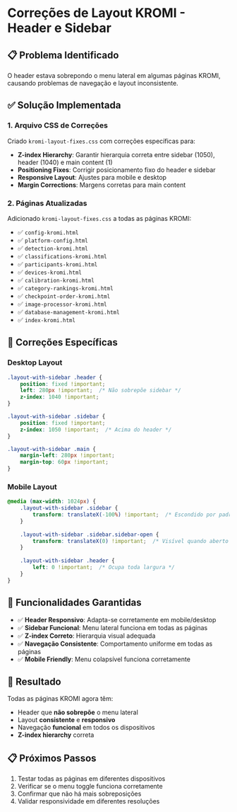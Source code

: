 # Correções de Layout KROMI - Header e Sidebar

## 📋 **Problema Identificado**

O header estava sobrepondo o menu lateral em algumas páginas KROMI, causando problemas de navegação e layout inconsistente.

## ✅ **Solução Implementada**

### 1. **Arquivo CSS de Correções**
Criado `kromi-layout-fixes.css` com correções específicas para:

- **Z-index Hierarchy**: Garantir hierarquia correta entre sidebar (1050), header (1040) e main content (1)
- **Positioning Fixes**: Corrigir posicionamento fixo do header e sidebar
- **Responsive Layout**: Ajustes para mobile e desktop
- **Margin Corrections**: Margens corretas para main content

### 2. **Páginas Atualizadas**
Adicionado `kromi-layout-fixes.css` a todas as páginas KROMI:

- ✅ `config-kromi.html`
- ✅ `platform-config.html`
- ✅ `detection-kromi.html`
- ✅ `classifications-kromi.html`
- ✅ `participants-kromi.html`
- ✅ `devices-kromi.html`
- ✅ `calibration-kromi.html`
- ✅ `category-rankings-kromi.html`
- ✅ `checkpoint-order-kromi.html`
- ✅ `image-processor-kromi.html`
- ✅ `database-management-kromi.html`
- ✅ `index-kromi.html`

## 🔧 **Correções Específicas**

### **Desktop Layout**
```css
.layout-with-sidebar .header {
    position: fixed !important;
    left: 280px !important;  /* Não sobrepõe sidebar */
    z-index: 1040 !important;
}

.layout-with-sidebar .sidebar {
    position: fixed !important;
    z-index: 1050 !important;  /* Acima do header */
}

.layout-with-sidebar .main {
    margin-left: 280px !important;
    margin-top: 60px !important;
}
```

### **Mobile Layout**
```css
@media (max-width: 1024px) {
    .layout-with-sidebar .sidebar {
        transform: translateX(-100%) !important;  /* Escondido por padrão */
    }
    
    .layout-with-sidebar .sidebar.sidebar-open {
        transform: translateX(0) !important;  /* Visível quando aberto */
    }
    
    .layout-with-sidebar .header {
        left: 0 !important;  /* Ocupa toda largura */
    }
}
```

## 📱 **Funcionalidades Garantidas**

- ✅ **Header Responsivo**: Adapta-se corretamente em mobile/desktop
- ✅ **Sidebar Funcional**: Menu lateral funciona em todas as páginas
- ✅ **Z-index Correto**: Hierarquia visual adequada
- ✅ **Navegação Consistente**: Comportamento uniforme em todas as páginas
- ✅ **Mobile Friendly**: Menu colapsível funciona corretamente

## 🎯 **Resultado**

Todas as páginas KROMI agora têm:
- Header que **não sobrepõe** o menu lateral
- Layout **consistente** e **responsivo**
- Navegação **funcional** em todos os dispositivos
- **Z-index hierarchy** correta

## 📋 **Próximos Passos**

1. Testar todas as páginas em diferentes dispositivos
2. Verificar se o menu toggle funciona corretamente
3. Confirmar que não há mais sobreposições
4. Validar responsividade em diferentes resoluções


